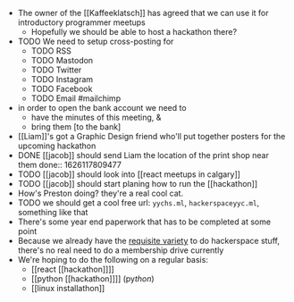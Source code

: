 - The owner of the [[Kaffeeklatsch]] has agreed that we can use it for introductory programmer meetups
	- Hopefully we should be able to host a hackathon there?
- TODO We need to setup cross-posting for
	- TODO RSS
	- TODO Mastodon
	- TODO Twitter
	- TODO Instagram
	- TODO Facebook
	- TODO Email #mailchimp
- in order to open the bank account we need to
	- have the minutes of this meeting, &
	- bring them [to the bank]
- [[Liam]]'s got a Graphic Design friend who'll put together posters for the upcoming hackathon
- DONE [[jacob]] should send Liam the location of the print shop near them
  done:: 1626117809477
- TODO [[jacob]] should look into [[react meetups in calgary]]
- TODO [[jacob]] should start planing how to run the [[hackathon]]
- How's Preston doing? they're a real cool cat.
- TODO we should get a cool free url: `yychs.ml`, `hackerspaceyyc.ml`, something like that
- There's some year end paperwork that has to be completed at some point
- Because we already have the [requisite variety](http://pespmc1.vub.ac.be/REQVAR.html) to do hackerspace stuff, there's no real need to do a membership drive currently
- We're hoping to do the following on a regular basis:
  * [[react [[hackathon]]]]
  * [[python [[hackathon]]]] (py*thon*)
  * [[linux installathon]]
